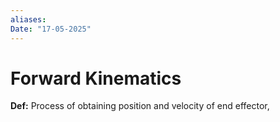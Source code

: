 ```yaml
---
aliases: 
Date: "17-05-2025"
---
```

# Forward Kinematics
**Def:** Process of obtaining position and velocity of end effector,
